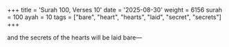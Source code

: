 +++
title = 'Surah 100, Verses 10'
date = '2025-08-30'
weight = 6156
surah = 100
ayah = 10
tags = ["bare", "heart", "hearts", "laid", "secret", "secrets"]
+++

and the secrets of the hearts will be laid bare—